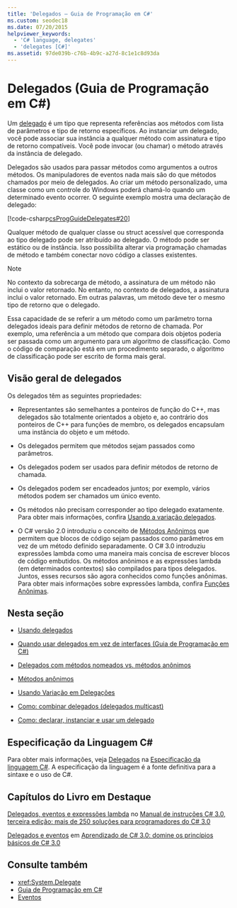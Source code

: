 ```yaml
---
title: 'Delegados – Guia de Programação em C#'
ms.custom: seodec18
ms.date: 07/20/2015
helpviewer_keywords:
  - 'C# language, delegates'
  - 'delegates [C#]'
ms.assetid: 97de039b-c76b-4b9c-a27d-8c1e1c8d93da
---
```

# <a name="delegates-c-programming-guide"></a>Delegados (Guia de Programação em C#)
Um [delegado](../../../csharp/language-reference/keywords/delegate.md) é um tipo que representa referências aos métodos com lista de parâmetros e tipo de retorno específicos. Ao instanciar um delegado, você pode associar sua instância a qualquer método com assinatura e tipo de retorno compatíveis. Você pode invocar (ou chamar) o método através da instância de delegado.  
  
 Delegados são usados para passar métodos como argumentos a outros métodos. Os manipuladores de eventos nada mais são do que métodos chamados por meio de delegados. Ao criar um método personalizado, uma classe como um controle do Windows poderá chamá-lo quando um determinado evento ocorrer. O seguinte exemplo mostra uma declaração de delegado:  
  
 [!code-csharp[csProgGuideDelegates#20](~/samples/snippets/csharp/VS_Snippets_VBCSharp/csProgGuideDelegates/CS/Delegates.cs#20)]  
  
 Qualquer método de qualquer classe ou struct acessível que corresponda ao tipo delegado pode ser atribuído ao delegado. O método pode ser estático ou de instância. Isso possibilita alterar via programação chamadas de método e também conectar novo código a classes existentes.  
  
> [!NOTE]
>  No contexto da sobrecarga de método, a assinatura de um método não inclui o valor retornado. No entanto, no contexto de delegados, a assinatura inclui o valor retornado. Em outras palavras, um método deve ter o mesmo tipo de retorno que o delegado.  
  
 Essa capacidade de se referir a um método como um parâmetro torna delegados ideais para definir métodos de retorno de chamada. Por exemplo, uma referência a um método que compara dois objetos poderia ser passada como um argumento para um algoritmo de classificação. Como o código de comparação está em um procedimento separado, o algoritmo de classificação pode ser escrito de forma mais geral.  
  
## <a name="delegates-overview"></a>Visão geral de delegados  
 Os delegados têm as seguintes propriedades:  
  
-   Representantes são semelhantes a ponteiros de função do C++, mas delegados são totalmente orientados a objeto e, ao contrário dos ponteiros de C++ para funções de membro, os delegados encapsulam uma instância do objeto e um método.
  
-   Os delegados permitem que métodos sejam passados como parâmetros.  
  
-   Os delegados podem ser usados para definir métodos de retorno de chamada.  
  
-   Os delegados podem ser encadeados juntos; por exemplo, vários métodos podem ser chamados um único evento.  
  
-   Os métodos não precisam corresponder ao tipo delegado exatamente. Para obter mais informações, confira [Usando a variação delegados](../../../csharp/programming-guide/concepts/covariance-contravariance/using-variance-in-delegates.md).  
  
-   O C# versão 2.0 introduziu o conceito de [Métodos Anônimos](../../../csharp/programming-guide/statements-expressions-operators/anonymous-methods.md) que permitem que blocos de código sejam passados como parâmetros em vez de um método definido separadamente. O C# 3.0 introduziu expressões lambda como uma maneira mais concisa de escrever blocos de código embutidos. Os métodos anônimos e as expressões lambda (em determinados contextos) são compilados para tipos delegados. Juntos, esses recursos são agora conhecidos como funções anônimas. Para obter mais informações sobre expressões lambda, confira [Funções Anônimas](../../../csharp/programming-guide/statements-expressions-operators/anonymous-functions.md).  
  
## <a name="in-this-section"></a>Nesta seção  
  
-   [Usando delegados](../../../csharp/programming-guide/delegates/using-delegates.md)  
  
-   [Quando usar delegados em vez de interfaces (Guia de Programação em C#)](https://docs.microsoft.com/previous-versions/visualstudio/visual-studio-2010/ms173173(v=vs.100))  
  
-   [Delegados com métodos nomeados vs. métodos anônimos](../../../csharp/programming-guide/delegates/delegates-with-named-vs-anonymous-methods.md)  
  
-   [Métodos anônimos](../../../csharp/programming-guide/statements-expressions-operators/anonymous-methods.md)  
  
-   [Usando Variação em Delegações](../../../csharp/programming-guide/concepts/covariance-contravariance/using-variance-in-delegates.md)  
  
-   [Como: combinar delegados (delegados multicast)](../../../csharp/programming-guide/delegates/how-to-combine-delegates-multicast-delegates.md)  
  
-   [Como: declarar, instanciar e usar um delegado](../../../csharp/programming-guide/delegates/how-to-declare-instantiate-and-use-a-delegate.md)  
  
  
## <a name="c-language-specification"></a>Especificação da Linguagem C#  

Para obter mais informações, veja [Delegados](~/_csharplang/spec/delegates.md) na [Especificação da linguagem C#](../../language-reference/language-specification/index.md). A especificação da linguagem é a fonte definitiva para a sintaxe e o uso de C#.
  
## <a name="featured-book-chapters"></a>Capítulos do Livro em Destaque  
 [Delegados, eventos e expressões lambda](https://docs.microsoft.com/previous-versions/visualstudio/visual-studio-2008/ff518994%28v=orm.10%29) no [Manual de instruções C# 3.0, terceira edição: mais de 250 soluções para programadores do C# 3.0](https://docs.microsoft.com/previous-versions/visualstudio/visual-studio-2008/ff518995%28v=orm.10%29)  
  
 [Delegados e eventos](https://docs.microsoft.com/previous-versions/visualstudio/visual-studio-2008/ff652490%28v=orm.10%29) em [Aprendizado de C# 3.0: domine os princípios básicos de C# 3.0](https://docs.microsoft.com/previous-versions/visualstudio/visual-studio-2008/ff652493%28v=orm.10%29)  
  
## <a name="see-also"></a>Consulte também

- <xref:System.Delegate>
- [Guia de Programação em C#](../../../csharp/programming-guide/index.md)
- [Eventos](../../../csharp/programming-guide/events/index.md)

